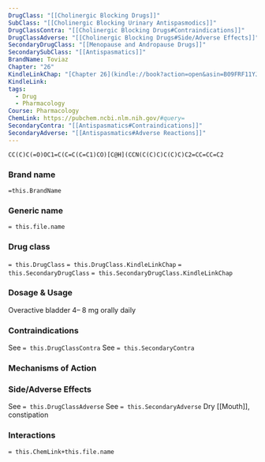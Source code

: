 ```yaml
---
DrugClass: "[[Cholinergic Blocking Drugs]]"
SubClass: "[[Cholinergic Blocking Urinary Antispasmodics]]"
DrugClassContra: "[[Cholinergic Blocking Drugs#Contraindications]]"
DrugClassAdverse: "[[Cholinergic Blocking Drugs#Side/Adverse Effects]]"
SecondaryDrugClass: "[[Menopause and Andropause Drugs]]"
SecondarySubClass: "[[Antispasmatics]]"
BrandName: Toviaz
Chapter: "26"
KindleLinkChap: "[Chapter 26](kindle://book?action=open&asin=B09FRF11YJ&location=13703)"
KindleLink: 
tags:
  - Drug
  - Pharmacology
Course: Pharmacology
ChemLink: https://pubchem.ncbi.nlm.nih.gov/#query=
SecondaryContra: "[[Antispasmatics#Contraindications]]"
SecondaryAdverse: "[[Antispasmatics#Adverse Reactions]]"
---
```

```smiles
CC(C)C(=O)OC1=C(C=C(C=C1)CO)[C@H](CCN(C(C)C)C(C)C)C2=CC=CC=C2
```

### Brand name
`=this.BrandName`

### Generic name
`= this.file.name`

### Drug class 
`= this.DrugClass`
	`= this.DrugClass.KindleLinkChap`
`= this.SecondaryDrugClass`
	`= this.SecondaryDrugClass.KindleLinkChap`

### Dosage & Usage
Overactive bladder
4– 8 mg orally daily

### Contraindications
See `= this.DrugClassContra`
See `= this.SecondaryContra`

### Mechanisms of Action

### Side/Adverse Effects
See `= this.DrugClassAdverse`
See `= this.SecondaryAdverse`
Dry [[Mouth]], constipation

### Interactions

`= this.ChemLink+this.file.name`

